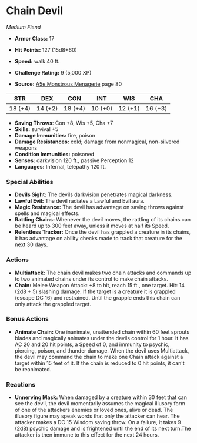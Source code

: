 # Chain Devil

*Medium* *Fiend*

- **Armor Class:** 17
- **Hit Points:** 127 (15d8+60)
- **Speed:** walk 40 ft.

- **Challenge Rating:** 9 (5,000 XP)
- **Source:** [A5e Monstrous Menagerie](https://enpublishingrpg.com/products/level-up-monstrous-menagerie-a5e) page 80

| STR | DEX | CON | INT | WIS | CHA |
| --- | --- | --- | --- | --- | --- |
| 18 (+4) | 14 (+2) | 18 (+4) | 10 (+0) | 12 (+1) | 16 (+3) |

- **Saving Throws**: Con +8, Wis +5, Cha +7
- **Skills:** survival +5
- **Damage Immunities:** fire, poison
- **Damage Resistances:** cold; damage from nonmagical, non-silvered weapons
- **Condition Immunities:** poisoned
- **Senses:** darkvision 120 ft., passive Perception 12
- **Languages:** Infernal, telepathy 120 ft.

### Special Abilities

- **Devils Sight:** The devils darkvision penetrates magical darkness.
- **Lawful Evil:** The devil radiates a Lawful and Evil aura.
- **Magic Resistance:** The devil has advantage on saving throws against spells and magical effects.
- **Rattling Chains:** Whenever the devil moves, the rattling of its chains can be heard up to 300 feet away, unless it moves at half its Speed.
- **Relentless Tracker:** Once the devil has grappled a creature in its chains, it has advantage on ability checks made to track that creature for the next 30 days.

### Actions

- **Multiattack:** The chain devil makes two chain attacks and commands up to two animated chains under its control to make chain attacks.
- **Chain:** Melee Weapon Attack: +8 to hit, reach 15 ft., one target. Hit: 14 (2d8 + 5) slashing damage. If the target is a creature  it is grappled (escape DC 16) and restrained. Until the grapple ends  this chain can only attack the grappled target.

### Bonus Actions

- **Animate Chain:** One inanimate, unattended chain within 60 feet sprouts blades and magically animates under the devils control for 1 hour. It has AC 20 and 20 hit points, a Speed of 0, and immunity to psychic, piercing, poison, and thunder damage. When the devil uses Multiattack, the devil may command the chain to make one Chain attack against a target within 15 feet of it. If the chain is reduced to 0 hit points, it can't be reanimated.

### Reactions

- **Unnerving Mask:** When damaged by a creature within 30 feet that can see the devil, the devil momentarily assumes the magical illusory form of one of the attackers enemies or loved ones, alive or dead. The illusory figure may speak words that only the attacker can hear. The attacker makes a DC 15 Wisdom saving throw. On a failure, it takes 9 (2d8) psychic damage and is frightened until the end of its next turn.The attacker is then immune to this effect for the next 24 hours.



